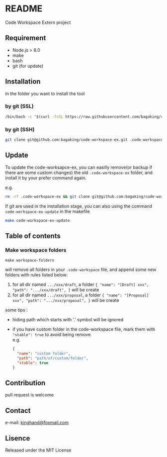 # README

Code Workspace Extern project

## Requirement

- Node.js > 8.0
- make
- bash
- git (for update)

## Installation

in the folder you want to install the tool

### by git (SSL)

```sh
/bin/bash -c "$(curl -fsSL https://raw.githubusercontent.com/bagaking/code-workspace-ex/master/install-remote.sh)"
```

### by git (SSH)

```sh
git clone git@github.com:bagaking/code-workspace-ex.git .code-workspace-ex && /bin/bash -c ./.code-workspace-ex/install.sh
```

## Update

To update the code-worksapce-ex, you can easilly remove(or backup if there are some custom changes) the old `.code-workspace-ex` folder, and install it by your prefer command again.

e.g.

```sh
rm -rf .code-workspace-ex && git clone git@github.com:bagaking/code-workspace-ex.git .code-workspace-ex && /bin/bash -c ./.code-workspace-ex/install.sh
```

If git are used in the installation stage, you can also using the command `code-workspace-ex-update` in the makefile

```sh
make code-workspace-ex-update
```

## Table of contents

### Make workspace folders

`make workspace-folders`

will remove all folders in your `.code-workspace` file, and append some new folders with rules listed below:

1. for all dir named `.../xxx/draft`, a folder `{ "name": "[Draft] xxx", "path": ".../xxx/draft", }` will be create
2. for all dir named `.../xxx/proposal`, a folder `{ "name": "[Proposal] xxx", "path": ".../xxx/proposal", }` will be create

some tips :

- hiding path which starts with '.' symbol will be ignored
- if you have custom folder in the code-workspace file, mark them with `"stable": true` to avoid being remove.  
  e.g.

  ```json
  {
    "name": "custom folder",
    "path": "path/of/custom/folder",
    "stable": true
  }
  ```

## Contribution

pull request is welcome

## Contact

e-mail: kinghand@foxmail.com

## Lisence

Released under the MIT License
